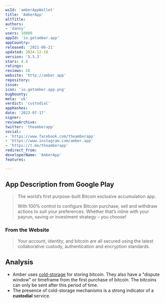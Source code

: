```yaml
---
wsId: 'amberAppWallet'
title: 'AmberApp'
altTitle: 
authors:
- 'danny'
users: 10000
appId: 'io.getamber.app'
appCountry: 
released: '2021-06-21'
updated: 2024-12-10
version: '5.5.3'
stars: 4.4
ratings: 
reviews: 26
website: 'http://amber.app'
repository: 
issue: 
icon: 'io.getamber.app.png'
bugbounty: 
meta: 'ok'
verdict: 'custodial'
appHashes: 
date: '2023-07-17'
signer: 
reviewArchive: 
twitter: 'theamberapp'
social:
- 'https://www.facebook.com/theamberapp'
- 'https://www.instagram.com/amber.app'
- 'https://t.me/theamberapp'
redirect_from: 
developerName: 'AmberApp'
features: 

---
```


## App Description from Google Play

> The world’s first purpose-built Bitcoin exclusive accumulation app.
>
> With 100% control to configure Bitcoin purchase, sell and withdraw actions to suit your preferences. Whether that’s inline with your payrun, saving or investment strategy – you choose!

### From the Website

> Your account, identity, and bitcoin are all secured using the latest collaborative custody, authentication and encryption standards.

## Analysis

- Amber uses [cold-storage](https://amber.app/faqs/) for storing bitcoin. They also have a "dispute window" or timeframe from the first purchase of bitcoin. The bitcoins can only be sent after this period of time.
- The presence of cold-storage mechanisms is a strong indicator of a **custodial** service.
